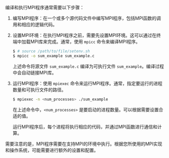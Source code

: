 
编译和执行MPI程序通常需要以下步骤：

1. 编写MPI程序：在一个或多个源代码文件中编写MPI程序，包括MPI函数的调用和相应的逻辑代码。

2. 设置MPI环境：在执行MPI程序之前，需要先设置MPI环境。这可以通过在终端中加载MPI库来完成。通常，使用 `mpicc` 命令来编译MPI程序。

    ```sh
    $ # source /path/to/file/setenv.sh
    $ mpicc -o sum_example sum_example.c
    ```

   上述命令将源文件 `sum_example.c` 编译为可执行文件 `sum_example`。编译过程中会自动链接MPI库。

3. 运行MPI程序：使用 `mpiexec` 命令来运行MPI程序。通常，指定要运行的进程数量和可执行文件的路径。

   ```sh
   $ mpiexec -n <num_processes> ./sum_example
   ```

   在上述命令中，`<num_processes>` 是要启动的进程数量。可以根据需要设置合适的值。

   运行MPI程序后，每个进程将执行相应的代码，并通过MPI函数进行通信和计算。

需要注意的是，MPI程序需要在支持MPI的环境中执行。根据您所使用的MPI实现和操作系统，可能需要进行额外的设置和配置。

